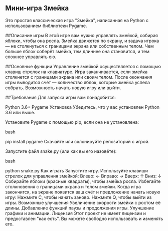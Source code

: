 ## Мини-игра Змейка
Это простая классическая игра "Змейка", написанная на Python с использованием библиотеки Pygame.

##Описание игры
В этой игре вам нужно управлять змейкой, собирая яблоки, чтобы она росла. Змейка движется по экрану, и задача игрока — не столкнуться с границами экрана или собственным телом. Чем больше яблок соберёт змейка, тем длиннее она становится, и тем сложнее управлять ею.

##Основные функции
Управление змейкой осуществляется с помощью клавиш стрелок на клавиатуре.
Игра заканчивается, если змейка столкнется с границами экрана или своим телом.
После окончания игры выводится счёт — количество яблок, которые змейка успела собрать.
Возможность начать новую игру или выйти.

##Требования
Для запуска игры вам понадобится:

Python 3.6+
Pygame
Установка
Убедитесь, что у вас установлен Python 3.6 или выше.

Установите Pygame с помощью pip, если она не установлена:

bash

pip install pygame
Скачайте или склонируйте репозиторий с игрой.

Запустите файл snake.py (или как вы его назовёте):

bash

python snake.py
Как играть
Запустите игру.
Используйте клавиши стрелок для управления змейкой:
Влево: ←
Вправо: →
Вверх: ↑
Вниз: ↓
Собирайте яблоки (красные квадраты), чтобы змейка росла.
Избегайте столкновения с границами экрана и телом змейки.
Когда игра закончится, на экране появится ваш счёт и предложение начать новую игру:
Нажмите C, чтобы начать заново.
Нажмите Q, чтобы выйти из игры.
Возможные улучшения
Увеличение скорости змейки с ростом её длины.
Добавление функций паузы и продолжения игры.
Улучшение графики и анимации.
Лицензия
Этот проект не имеет лицензии и предоставлен "как есть". Вы можете свободно использовать и изменять его.
